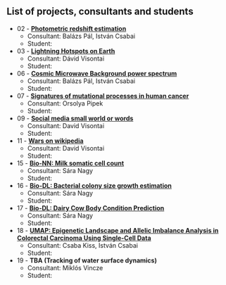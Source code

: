 ## List of projects, consultants and students

* 02 - [**Photometric redshift estimation**](Projects/02-astro_photoz/)
  * Consultant: Balázs Pál, István Csabai
  * Student: 
* 03 - [**Lightning Hotspots on Earth**](Projects/03-earthsci_lightning/)
  * Consultant: Dávid Visontai
  * Student: 
* 06 - [**Cosmic Microwave Background power spectrum**](Projects/06-astro_CMB/)
  * Consultant: Balázs Pál, István Csabai
  * Student: 
* 07 - [**Signatures of mutational processes in human cancer**](Projects/07-mutational_signatures_in_cancer/)
  * Consultant: Orsolya Pipek
  * Student: 
* 09 - [**Social media small world or words**](Projects/09-social_media_small_world_or_words/)
  * Consultant: David Visontai
  * Student: 
* 11 - [**Wars on wikipedia**](Projects/11-wikiwars/)
  * Consultant: David Visontai
  * Student: 
* 15 - [**Bio-NN: Milk somatic cell count**](Projects/15-subclinical_mastitis/)
  * Consultant: Sára Nagy
  * Student: 
* 16 - [**Bio-DL: Bacterial colony size growth estimation**](Projects/16-bacterial_growth_rate/)
  * Consultant: Sára Nagy
  * Student:  
* 17 - [**Bio-DL: Dairy Cow Body Condition Prediction**](Projects/17-scoring_body_condition/)
  * Consultant: Sára Nagy
  * Student: 
* 18 - [**UMAP: Epigenetic Landscape and Allelic Imbalance Analysis in Colorectal Carcinoma Using Single-Cell Data**](Projects/18-BIO-UMAP-Epigenetic-Landscape/)
  * Consultant: Csaba Kiss, István Csabai
  * Student: 
* 19 - **TBA (Tracking of water surface dynamics)**
  * Consultant: Miklós Vincze
  * Student: 
